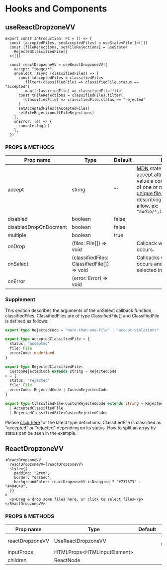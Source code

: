 # Hooks and Components

## useReactDropzoneVV

```tsx
export const Introduction: FC = () => {
  const [acceptedFiles, setAcceptedFiles] = useState<File[]>([])
  const [fileRejections, setFileRejections] = useState<
    RejectedClassifiedFile[]
  >([])

  const reactDropzoneVV = useReactDropzoneVV({
    accept: "image/*",
    onSelect: async (classifiedFiles) => {
      const tAcceptedFiles = classifiedFiles
        .filter((classifiedFile) => classifiedFile.status == "accepted")
        .map((classifiedFile) => classifiedFile.file)
      const tFileRejections = classifiedFiles.filter(
        (classifiedFile) => classifiedFile.status == "rejected"
      )
      setAcceptedFiles(tAcceptedFiles)
      setFileRejections(tFileRejections)
    },
    onError: (e) => {
      console.log(e)
    },
  })
```

### PROPS & METHODS

| Prop name             | Type                                        | Default | Description                                                                                                                                                                                                                                                                                                                                                                                              |
| --------------------- | ------------------------------------------- | ------- | -------------------------------------------------------------------------------------------------------------------------------------------------------------------------------------------------------------------------------------------------------------------------------------------------------------------------------------------------------------------------------------------------------- |
| accept                | string                                      | ""      | [MDN](https://developer.mozilla.org/en-US/docs/Web/HTML/Attributes/accept) states the following: The accept attribute takes as its value a comma-separated list of one or more file types, or [unique file type specifiers](https://developer.mozilla.org/en-US/docs/Web/HTML/Attributes/accept#unique_file_type_specifiers), describing which file types to allow. ex: `"audio/*,image/webp,.jpg,.pdf"` |
| disabled              | boolean                                     | false   |                                                                                                                                                                                                                                                                                                                                                                                                          |
| disabledDropOnDocment | boolean                                     | false   |                                                                                                                                                                                                                                                                                                                                                                                                          |
| multiple              | boolean                                     | true    |                                                                                                                                                                                                                                                                                                                                                                                                          |
| onDrop                | (files: File[]) => void                     |         | Callback when Drop event occurs.                                                                                                                                                                                                                                                                                                                                                                         |
| onSelect              | (classifiedFiles: ClassifiedFile[]) => void |         | Callbacks when the Drop event occurs and when a file is selected in a dialog.                                                                                                                                                                                                                                                                                                                            |
| onError               | (error: Error) => void                      |         |                                                                                                                                                                                                                                                                                                                                                                                                          |

### Supplement

This section describes the arguments of the onSelect callback function, classifiedFiles.
ClassifiedFiles are of type ClassifiedFile[] and ClassifiedFile is defined as follows:

```ts
export type RejectedCode = "more-than-one-file" | "accept-violations"

export type AcceptedClassifiedFile = {
  status: "accepted"
  file: File
  errorCode: undefined
}

export type RejectedClassifiedFile<
  CustonRejectedCode extends string = RejectedCode
> = {
  status: "rejected"
  file: File
  errorCode: RejectedCode | CustonRejectedCode
}

export type ClassifiedFile<CustonRejectedCode extends string = RejectedCode> =
  | AcceptedClassifiedFile
  | RejectedClassifiedFile<CustonRejectedCode>
```

Please [click here](https://github.com/yosipy/react-dropzone-vv/blob/main/lib/types.ts) for the latest type definitions.
ClassifiedFile is classified as “accepted” or “rejected” depending on its status.
How to split an array by status can be seen in the example.

## ReactDropzoneVV

```tsx
<ReactDropzoneVV
  reactDropzoneVV={reactDropzoneVV}
  style={{
    padding: "2rem",
    border: "dashed",
    backgroundColor: reactDropzoneVV.isDragging ? "#737373" : "#404040",
  }}
>
  <p>Drag & drop some files here, or click to select files</p>
</ReactDropzoneVV>
```

### PROPS & METHODS

| Prop name       | Type                          | Default | Description                             |
| --------------- | ----------------------------- | ------- | --------------------------------------- |
| reactDropzoneVV | UseReactDropzoneVV            |         | The return value of useReactDropzoneVV. |
| inputProps      | HTMLProps\<HTMLInputElement\> |         |                                         |
| children        | ReactNode                     |         |                                         |
